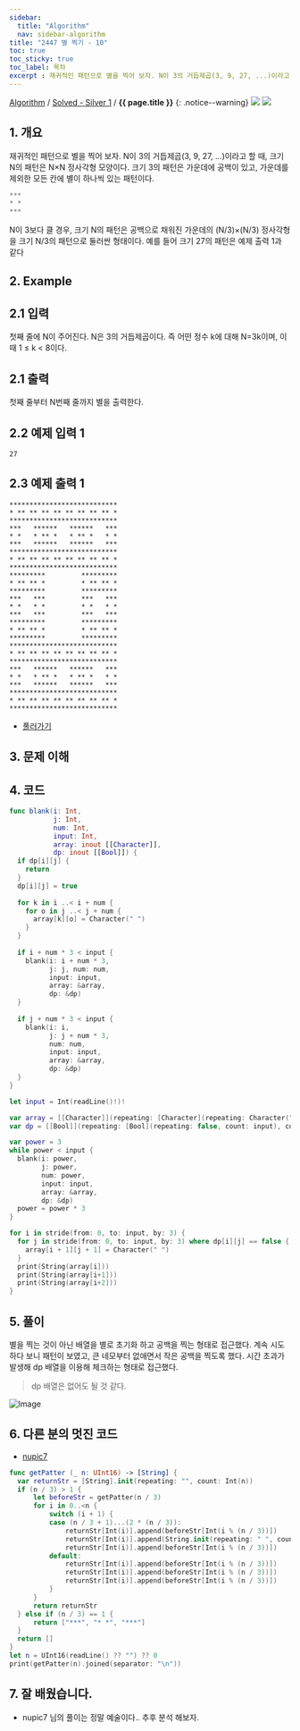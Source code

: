 ```yaml
---
sidebar:
  title: "Algorithm"
  nav: sidebar-algorithm
title: "2447 별 찍기 - 10"
toc: true
toc_sticky: true
toc_label: 목차
excerpt : 재귀적인 패턴으로 별을 찍어 보자. N이 3의 거듭제곱(3, 9, 27, ...)이라고 할 때, 크기 N의 패턴은 N×N 정사각형 모양이다.
---
```

[Algorithm](/algorithm/) / [Solved - Silver 1](/algorithm/solved-silver1/) / **{{ page.title }}**
{: .notice--warning}
![](https://d2gd6pc034wcta.cloudfront.net/images/logo@2x.png)
![](https://static.solved.ac/res/logo-whitetext.svg)

## 1. 개요
재귀적인 패턴으로 별을 찍어 보자. N이 3의 거듭제곱(3, 9, 27, ...)이라고 할 때, 크기 N의 패턴은 N×N 정사각형 모양이다.
크기 3의 패턴은 가운데에 공백이 있고, 가운데를 제외한 모든 칸에 별이 하나씩 있는 패턴이다.
```swift
***
* *
***
```
N이 3보다 클 경우, 크기 N의 패턴은 공백으로 채워진 가운데의 (N/3)×(N/3) 정사각형을 크기 N/3의 패턴으로 둘러싼 형태이다. 예를 들어 크기 27의 패턴은 예제 출력 1과 같다

## 2. Example
## 2.1 입력
첫째 줄에 N이 주어진다. N은 3의 거듭제곱이다. 즉 어떤 정수 k에 대해 N=3k이며, 이때 1 ≤ k < 8이다.

## 2.1 출력
첫째 줄부터 N번째 줄까지 별을 출력한다.

## 2.2 예제 입력 1
```
27
```
## 2.3 예제 출력 1
```
***************************
* ** ** ** ** ** ** ** ** *
***************************
***   ******   ******   ***
* *   * ** *   * ** *   * *
***   ******   ******   ***
***************************
* ** ** ** ** ** ** ** ** *
***************************
*********         *********
* ** ** *         * ** ** *
*********         *********
***   ***         ***   ***
* *   * *         * *   * *
***   ***         ***   ***
*********         *********
* ** ** *         * ** ** *
*********         *********
***************************
* ** ** ** ** ** ** ** ** *
***************************
***   ******   ******   ***
* *   * ** *   * ** *   * *
***   ******   ******   ***
***************************
* ** ** ** ** ** ** ** ** *
***************************
```
* [풀러가기](https://www.acmicpc.net/problem/2447)

## 3. 문제 이해


## 4. 코드
```swift
func blank(i: Int, 
           j: Int, 
           num: Int, 
           input: Int, 
           array: inout [[Character]], 
           dp: inout [[Bool]]) {
  if dp[i][j] {
    return
  }
  dp[i][j] = true
  
  for k in i ..< i + num {
    for o in j ..< j + num {
      array[k][o] = Character(" ")
    }
  }
  
  if i + num * 3 < input {
    blank(i: i + num * 3, 
          j: j, num: num, 
          input: input, 
          array: &array, 
          dp: &dp)
  }
  
  if j + num * 3 < input {
    blank(i: i, 
          j: j + num * 3, 
          num: num, 
          input: input, 
          array: &array, 
          dp: &dp)
  }
}

let input = Int(readLine()!)!

var array = [[Character]](repeating: [Character](repeating: Character("*"), count: input), count: input)
var dp = [[Bool]](repeating: [Bool](repeating: false, count: input), count: input)

var power = 3
while power < input {
  blank(i: power, 
        j: power, 
        num: power, 
        input: input, 
        array: &array, 
        dp: &dp)
  power = power * 3
}

for i in stride(from: 0, to: input, by: 3) {
  for j in stride(from: 0, to: input, by: 3) where dp[i][j] == false {
    array[i + 1][j + 1] = Character(" ")
  }
  print(String(array[i]))
  print(String(array[i+1]))
  print(String(array[i+2]))
}
```

## 5. 풀이
별을 찍는 것이 아닌 배열을 별로 초기화 하고 공백을 찍는 형태로 접근했다.
계속 시도하다 보니 패턴이 보였고, 큰 네모부터 없애면서 작은 공백을 찍도록 했다.
시간 초과가 발생해 dp 배열을 이용해 체크하는 형태로 접근했다.

>dp 배열은 없어도 될 것 같다.

![Image](https://drive.google.com/uc?export=view&id=1lGWXAmkPVx0mWFA0L29NzTDqamCQa_WI)

## 6. 다른 분의 멋진 코드
- [nupic7](https://www.acmicpc.net/user/nupic7)

```swift
func getPatter (_ n: UInt16) -> [String] {
  var returnStr = [String].init(repeating: "", count: Int(n))
  if (n / 3) > 1 {
      let beforeStr = getPatter(n / 3)
      for i in 0..<n {
          switch (i + 1) {
          case (n / 3 + 1)...(2 * (n / 3)):
              returnStr[Int(i)].append(beforeStr[Int(i % (n / 3))])
              returnStr[Int(i)].append(String.init(repeating: " ", count: Int(n) / 3))
              returnStr[Int(i)].append(beforeStr[Int(i % (n / 3))])
          default:
              returnStr[Int(i)].append(beforeStr[Int(i % (n / 3))])
              returnStr[Int(i)].append(beforeStr[Int(i % (n / 3))])
              returnStr[Int(i)].append(beforeStr[Int(i % (n / 3))])
          }
      }
      return returnStr
  } else if (n / 3) == 1 {
      return ["***", "* *", "***"]
  }
  return []
}
let n = UInt16(readLine() ?? "") ?? 0
print(getPatter(n).joined(separator: "\n"))
```

## 7. 잘 배웠습니다.
- nupic7 님의 풀이는 정말 예술이다..
추후 분석 해보자.
